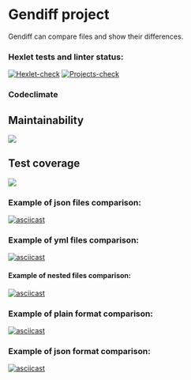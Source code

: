 # Gendiff project

Gendiff can compare files and show their differences.

### Hexlet tests and linter status:

[![Hexlet-check](https://github.com/IgorShayderov/frontend-project-lvl2/workflows/hexlet-check/badge.svg)](https://github.com/IgorShayderov/frontend-project-lvl2/actions)
[![Projects-check](https://github.com/IgorShayderov/frontend-project-lvl2/actions/workflows/projects-check.yml/badge.svg)](https://github.com/IgorShayderov/frontend-project-lvl2/actions/workflows/projects-check.yml)

### Codeclimate

## Maintainability

<a href="https://codeclimate.com/github/IgorShayderov/frontend-project-lvl2/maintainability">
  <img src="https://api.codeclimate.com/v1/badges/3f3ac9a360712d5b73e5/maintainability" />
</a>

## Test coverage

<a href="https://codeclimate.com/github/IgorShayderov/frontend-project-lvl2/test_coverage">
  <img src="https://api.codeclimate.com/v1/badges/3f3ac9a360712d5b73e5/test_coverage" />
</a>

### Example of json files comparison:
[![asciicast](https://asciinema.org/a/k98KiPdssmsHaQU9WLfYRha63.svg)](https://asciinema.org/a/k98KiPdssmsHaQU9WLfYRha63)

### Example of yml files comparison:
[![asciicast](https://asciinema.org/a/9BYXdb8lelOTwGRkLsx8b71aT.svg)](https://asciinema.org/a/9BYXdb8lelOTwGRkLsx8b71aT)

#### Example of nested files comparison:
[![asciicast](https://asciinema.org/a/6csACtwDV2docQrTWQuyUkbA7.svg)](https://asciinema.org/a/6csACtwDV2docQrTWQuyUkbA7)

### Example of plain format comparison:
[![asciicast](https://asciinema.org/a/LrWTKX0O2InTt0Msa5GrnvP7B.svg)](https://asciinema.org/a/LrWTKX0O2InTt0Msa5GrnvP7B)

### Example of json format comparison:
[![asciicast](https://asciinema.org/a/W0kMhupTzIjhDKIPB1ge3Z2tW.svg)](https://asciinema.org/a/W0kMhupTzIjhDKIPB1ge3Z2tW)
